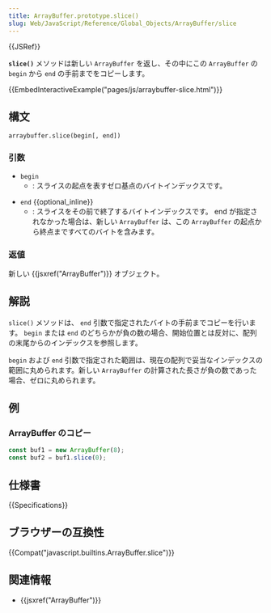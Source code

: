 ```yaml
---
title: ArrayBuffer.prototype.slice()
slug: Web/JavaScript/Reference/Global_Objects/ArrayBuffer/slice
---
```


{{JSRef}}

**`slice()`** メソッドは新しい `ArrayBuffer` を返し、その中にこの `ArrayBuffer` の `begin` から `end` の手前までをコピーします。

{{EmbedInteractiveExample("pages/js/arraybuffer-slice.html")}}

## 構文

```
arraybuffer.slice(begin[, end])
```

### 引数

- `begin`
  - : スライスの起点を表すゼロ基点のバイトインデックスです。

<!---->

- `end` {{optional_inline}}
  - : スライスをその前で終了するバイトインデックスです。 end が指定されなかった場合は、新しい `ArrayBuffer` は、この `ArrayBuffer` の起点から終点まですべてのバイトを含みます。

### 返値

新しい {{jsxref("ArrayBuffer")}} オブジェクト。

## 解説

`slice()` メソッドは、 `end` 引数で指定されたバイトの手前までコピーを行います。 `begin` または `end` のどちらかが負の数の場合、開始位置とは反対に、配列の末尾からのインデックスを参照します。

`begin` および `end` 引数で指定された範囲は、現在の配列で妥当なインデックスの範囲に丸められます。新しい `ArrayBuffer` の計算された長さが負の数であった場合、ゼロに丸められます。

## 例

### ArrayBuffer のコピー

```js
const buf1 = new ArrayBuffer(8);
const buf2 = buf1.slice(0);
```

## 仕様書

{{Specifications}}

## ブラウザーの互換性

{{Compat("javascript.builtins.ArrayBuffer.slice")}}

## 関連情報

- {{jsxref("ArrayBuffer")}}
